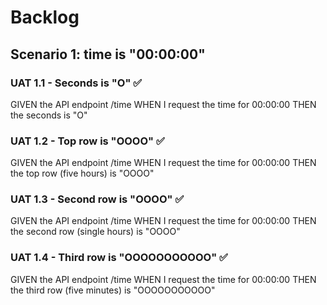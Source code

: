 # Backlog

## Scenario 1: time is "00:00:00"

### UAT 1.1 - Seconds is "O" ✅

GIVEN the API endpoint /time
WHEN I request the time for 00:00:00
THEN the seconds is "O"

### UAT 1.2 - Top row is "OOOO" ✅

GIVEN the API endpoint /time
WHEN I request the time for 00:00:00
THEN the top row (five hours) is "OOOO"

### UAT 1.3 - Second row is "OOOO" ✅

GIVEN the API endpoint /time
WHEN I request the time for 00:00:00
THEN the second row (single hours) is "OOOO"

### UAT 1.4 - Third row is "OOOOOOOOOOO" ✅

GIVEN the API endpoint /time
WHEN I request the time for 00:00:00
THEN the third row (five minutes) is "OOOOOOOOOOO"
